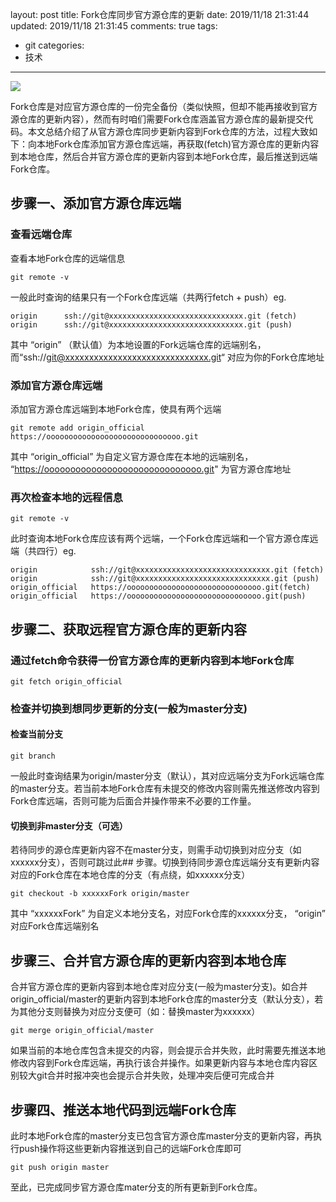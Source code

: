 layout: post
title: Fork仓库同步官方源仓库的更新
date: 2019/11/18 21:31:44
updated: 2019/11/18 21:31:45
comments: true
tags:
- git
categories:
- 技术
---
<img src="https://eisenhao.coding.net/p/eisenhao/d/eisenhao/git/raw/master/uploads/RefreshForkRepositorie.png" class="full-image" />

Fork仓库是对应官方源仓库的一份完全备份（类似快照，但却不能再接收到官方源仓库的更新内容），然而有时咱们需要Fork仓库涵盖官方源仓库的最新提交代码。本文总结介绍了从官方源仓库同步更新内容到Fork仓库的方法，过程大致如下：向本地Fork仓库添加官方源仓库远端，再获取(fetch)官方源仓库的更新内容到本地仓库，然后合并官方源仓库的更新内容到本地Fork仓库，最后推送到远端Fork仓库。

<!-- more -->

## 步骤一、添加官方源仓库远端

### 查看远端仓库

查看本地Fork仓库的远端信息
```
git remote -v
```
一般此时查询的结果只有一个Fork仓库远端（共两行fetch + push）eg.
```
origin      ssh://git@xxxxxxxxxxxxxxxxxxxxxxxxxxxxxx.git (fetch)
origin      ssh://git@xxxxxxxxxxxxxxxxxxxxxxxxxxxxxx.git (push)
```
其中 “origin” （默认值）为本地设置的Fork远端仓库的远端别名， 而“ssh://git@xxxxxxxxxxxxxxxxxxxxxxxxxxxxxx.git“ 对应为你的Fork仓库地址

### 添加官方源仓库远端
添加官方源仓库远端到本地Fork仓库，使具有两个远端
```
git remote add origin_official https://oooooooooooooooooooooooooooooo.git
```
其中 “origin_official” 为自定义官方源仓库在本地的远端别名， “https://oooooooooooooooooooooooooooooo.git" 为官方源仓库地址

### 再次检查本地的远程信息
```
git remote -v
```
此时查询本地Fork仓库应该有两个远端，一个Fork仓库远端和一个官方源仓库远端（共四行）eg.
```
origin            ssh://git@xxxxxxxxxxxxxxxxxxxxxxxxxxxxxx.git (fetch)
origin            ssh://git@xxxxxxxxxxxxxxxxxxxxxxxxxxxxxx.git (push)
origin_official   https://oooooooooooooooooooooooooooooo.git(fetch)
origin_official   https://oooooooooooooooooooooooooooooo.git(push)
```

## 步骤二、获取远程官方源仓库的更新内容

### 通过fetch命令获得一份官方源仓库的更新内容到本地Fork仓库
```
git fetch origin_official
```

### 检查并切换到想同步更新的分支(一般为master分支)

#### 检查当前分支
```
git branch
```
一般此时查询结果为origin/master分支（默认），其对应远端分支为Fork远端仓库的master分支。若当前本地Fork仓库有未提交的修改内容则需先推送修改内容到Fork仓库远端，否则可能为后面合并操作带来不必要的工作量。

#### 切换到非master分支（可选）
若待同步的源仓库更新内容不在master分支，则需手动切换到对应分支（如xxxxxx分支），否则可跳过此## 步骤。切换到待同步源仓库远端分支有更新内容对应的Fork仓库在本地仓库的分支（有点绕，如xxxxxx分支）
```
git checkout -b xxxxxxFork origin/master
```
其中 “xxxxxxFork” 为自定义本地分支名，对应Fork仓库的xxxxxx分支， “origin” 对应Fork仓库远端别名

## 步骤三、合并官方源仓库的更新内容到本地仓库
合并官方源仓库的更新内容到本地仓库对应分支(一般为master分支)。如合并origin_official/master的更新内容到本地Fork仓库的master分支（默认分支），若为其他分支则替换为对应分支便可（如：替换master为xxxxxx）
```
git merge origin_official/master
```
如果当前的本地仓库包含未提交的内容，则会提示合并失败，此时需要先推送本地修改内容到Fork仓库远端，再执行该合并操作。如果更新内容与本地仓库内容区别较大git合并时报冲突也会提示合并失败，处理冲突后便可完成合并

## 步骤四、推送本地代码到远端Fork仓库
此时本地Fork仓库的master分支已包含官方源仓库master分支的更新内容，再执行push操作将这些更新内容推送到自己的远端Fork仓库即可
```
git push origin master
```
至此，已完成同步官方源仓库mater分支的所有更新到Fork仓库。